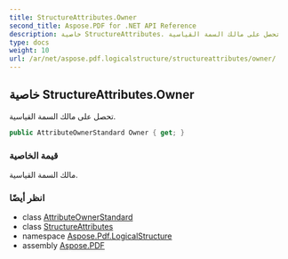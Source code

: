 ```yaml
---
title: StructureAttributes.Owner
second_title: Aspose.PDF for .NET API Reference
description: خاصية StructureAttributes. تحصل على مالك السمة القياسية
type: docs
weight: 10
url: /ar/net/aspose.pdf.logicalstructure/structureattributes/owner/
---
```

## خاصية StructureAttributes.Owner

تحصل على مالك السمة القياسية.

```csharp
public AttributeOwnerStandard Owner { get; }
```

### قيمة الخاصية

مالك السمة القياسية.

### انظر أيضًا

* class [AttributeOwnerStandard](../../attributeownerstandard/)
* class [StructureAttributes](../)
* namespace [Aspose.Pdf.LogicalStructure](../../../aspose.pdf.logicalstructure/)
* assembly [Aspose.PDF](../../../)